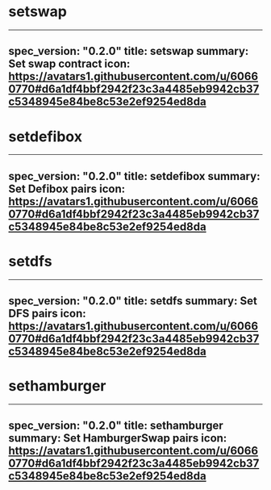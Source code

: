 <h1 class="contract">setswap</h1>

---
spec_version: "0.2.0"
title: setswap
summary: Set swap contract
icon: https://avatars1.githubusercontent.com/u/60660770#d6a1df4bbf2942f23c3a4485eb9942cb37c5348945e84be8c53e2ef9254ed8da
---

<h1 class="contract">setdefibox</h1>

---
spec_version: "0.2.0"
title: setdefibox
summary: Set Defibox pairs
icon: https://avatars1.githubusercontent.com/u/60660770#d6a1df4bbf2942f23c3a4485eb9942cb37c5348945e84be8c53e2ef9254ed8da
---

<h1 class="contract">setdfs</h1>

---
spec_version: "0.2.0"
title: setdfs
summary: Set DFS pairs
icon: https://avatars1.githubusercontent.com/u/60660770#d6a1df4bbf2942f23c3a4485eb9942cb37c5348945e84be8c53e2ef9254ed8da
---


<h1 class="contract">sethamburger</h1>

---
spec_version: "0.2.0"
title: sethamburger
summary: Set HamburgerSwap pairs
icon: https://avatars1.githubusercontent.com/u/60660770#d6a1df4bbf2942f23c3a4485eb9942cb37c5348945e84be8c53e2ef9254ed8da
---
